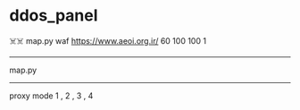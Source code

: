 # ddos_panel
☠️☠️
map.py waf https://www.aeoi.org.ir/ 60 100 100 1
*********************
map.py <method> <url> <time> <thread> <rpc> <proxy>
*********************
proxy mode 1 , 2 , 3 , 4
